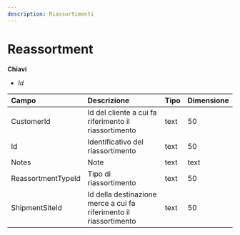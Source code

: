 ```yaml
---
description: Riassortimenti
---
```


# Reassortment

**Chiavi**

* _Id_

| Campo | Descrizione | Tipo | Dimensione |
| :--- | :--- | :--- | :--- |
| CustomerId | Id del cliente a cui fa riferimento il riassortimento | text | 50 |
| Id | Identificativo del riassortimento | text | 50 |
| Notes | Note | text | text |
| ReassortmentTypeId | Tipo di riassortimento | text | 50 |
| ShipmentSiteId | Id della destinazione merce a cui fa riferimento il riassortimento | text | 50 |

